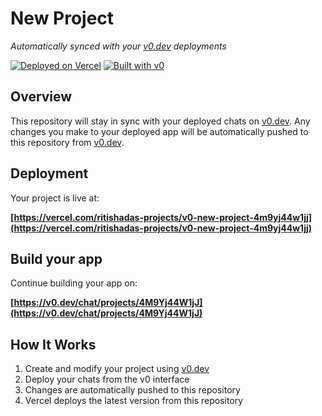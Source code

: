 # New Project

*Automatically synced with your [v0.dev](https://v0.dev) deployments*

[![Deployed on Vercel](https://img.shields.io/badge/Deployed%20on-Vercel-black?style=for-the-badge&logo=vercel)](https://vercel.com/ritishadas-projects/v0-new-project-4m9yj44w1jj)
[![Built with v0](https://img.shields.io/badge/Built%20with-v0.dev-black?style=for-the-badge)](https://v0.dev/chat/projects/4M9Yj44W1jJ)

## Overview

This repository will stay in sync with your deployed chats on [v0.dev](https://v0.dev).
Any changes you make to your deployed app will be automatically pushed to this repository from [v0.dev](https://v0.dev).

## Deployment

Your project is live at:

**[https://vercel.com/ritishadas-projects/v0-new-project-4m9yj44w1jj](https://vercel.com/ritishadas-projects/v0-new-project-4m9yj44w1jj)**

## Build your app

Continue building your app on:

**[https://v0.dev/chat/projects/4M9Yj44W1jJ](https://v0.dev/chat/projects/4M9Yj44W1jJ)**

## How It Works

1. Create and modify your project using [v0.dev](https://v0.dev)
2. Deploy your chats from the v0 interface
3. Changes are automatically pushed to this repository
4. Vercel deploys the latest version from this repository